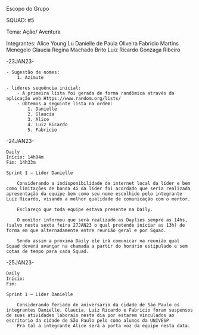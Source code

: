 Escopo do Grupo

SQUAD: #5

Tema: Ação/ Aventura

Integrantes:
    Alice Young Lu
    Danielle de Paula Oliveira
    Fabricio Martins Menegolo
    Glaucia Regina Machado Brito
    Luiz Ricardo Gonzaga Ribeiro

-23JAN23-

    - Sugestão de nomes:
        1. Azimute

    - lideres sequência inicial:
        - A primeira lista foi gerada de forma randômica através da aplicação web Https://www.random.org/lists/
        - Obtemos a seguinte lista na ordem:
            1. Danielle
            2. Glaucia
            3. Alice
            4. Luiz Ricardo
            5. Fabricio

-24JAN23-

    Daily
    Início: 14h04m
    Fim: 14h33m

    Sprint 1 – Lider Danielle

        Considerando a indisponibilidade de internet local da líder e bem como limitações de banda 4G da líder foi acordado que seria realizada apresentação da equipe bem como seu nome escolhido pelo integrante Luiz Ricardo, visando a melhor qualidade de comunicação com o mentor.

        Esclareço que toda equipe estava presente na Daily.

        O monitor informou que será realizado as Daylies sempre as 14hs, (salvo nesta sexta feira 27JAN23 o qual pretende iniciar as 13h) de forma em que alternadamente entre reunião geral e por Squad.

        Sendo assim a próxima Daily ele irá comunicar na reunião qual Squad deverá avançar na chamada a partir do horário estipulado e sem cotas de tempo para cada Squad.

-25JAN23-

    Daily
    Início: 
    Fim: 

    Sprint 1 – Lider Danielle

        Considerando feriado de aniversario da cidade de São Paulo os integrantes Danielle, Glaucia, Luiz Ricardo e Fabricio foram suspensos de suas atividades laborais neste dia por estarem vinculados ao escritorio da cidade de São Paulo pelo como alunos da UNIVESP
        Pra tal a integrante Alice será a porta voz da equipe nesta data.
